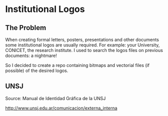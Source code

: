# Institutional Logos

## The Problem

When creating formal letters, posters, presentations and other documents some
institutional logos are usually required.
For example: your University, CONICET, the research institute.
I used to search the logos files on previous documents: a nightmare!

So I decided to create a repo containing bitmaps and vectorial files (if possible) of the desired logos.

## UNSJ

Source: Manual de Identidad Gráfica de la UNSJ

http://www.unsj.edu.ar/comunicacion/externa_interna
